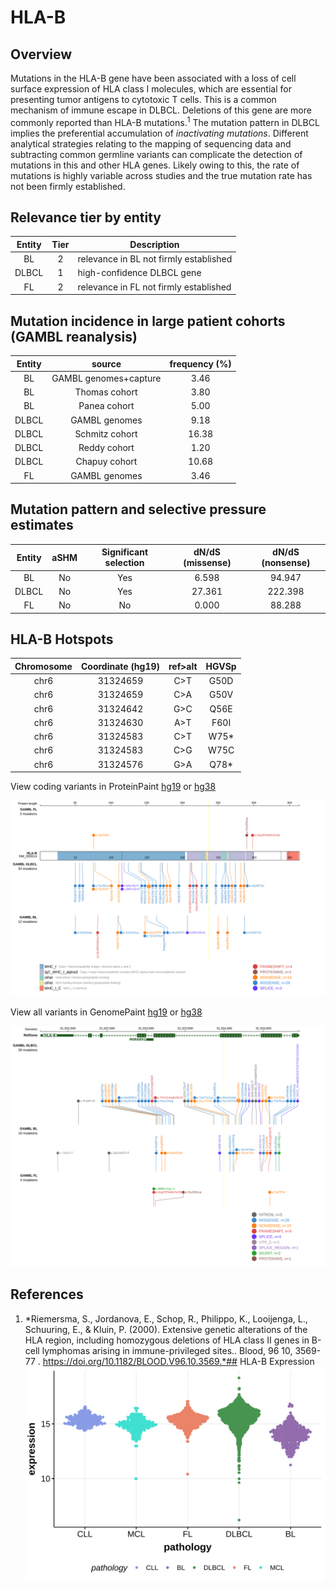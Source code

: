 # HLA-B
## Overview
Mutations in the HLA-B gene have been associated with a loss of cell surface expression of HLA class I molecules, which are essential for presenting tumor antigens to cytotoxic T cells. This is a common mechanism of immune escape in DLBCL. Deletions of this gene are more commonly reported than HLA-B mutations.<sup>1</sup> The mutation pattern in DLBCL implies the preferential accumulation of *inactivating mutations*. Different analytical strategies relating to the mapping of sequencing data and subtracting common germline variants can complicate the detection of mutations in this and other HLA genes. Likely owing to this, the rate of mutations is highly variable across studies and the true mutation rate has not been firmly established. 

## Relevance tier by entity

|Entity|Tier|Description                           |
|:------:|:----:|--------------------------------------|
|BL    |2   |relevance in BL not firmly established|
|DLBCL |1   |high-confidence DLBCL gene            |
|FL    |2   |relevance in FL not firmly established|

## Mutation incidence in large patient cohorts (GAMBL reanalysis)

|Entity|source               |frequency (%)|
|:------:|:---------------------:|:-------------:|
|BL    |GAMBL genomes+capture| 3.46        |
|BL    |Thomas cohort        | 3.80        |
|BL    |Panea cohort         | 5.00        |
|DLBCL |GAMBL genomes        | 9.18        |
|DLBCL |Schmitz cohort       |16.38        |
|DLBCL |Reddy cohort         | 1.20        |
|DLBCL |Chapuy cohort        |10.68        |
|FL    |GAMBL genomes        | 3.46        |

## Mutation pattern and selective pressure estimates

|Entity|aSHM|Significant selection|dN/dS (missense)|dN/dS (nonsense)|
|:------:|:----:|:---------------------:|:----------------:|:----------------:|
|BL    |No  |Yes                  | 6.598          | 94.947         |
|DLBCL |No  |Yes                  |27.361          |222.398         |
|FL    |No  |No                   | 0.000          | 88.288         |




 ## HLA-B Hotspots

| Chromosome |Coordinate (hg19) | ref>alt | HGVSp | 
 | :---:| :---: | :--: | :---: |
| chr6 | 31324659 | C>T | G50D |
| chr6 | 31324659 | C>A | G50V |
| chr6 | 31324642 | G>C | Q56E |
| chr6 | 31324630 | A>T | F60I |
| chr6 | 31324583 | C>T | W75* |
| chr6 | 31324583 | C>G | W75C |
| chr6 | 31324576 | G>A | Q78* |

View coding variants in ProteinPaint [hg19](https://morinlab.github.io/LLMPP/GAMBL/HLA-B_protein.html)  or [hg38](https://morinlab.github.io/LLMPP/GAMBL/HLA-B_protein_hg38.html)

![image](images/proteinpaint/HLA-B_NM_005514.svg)

View all variants in GenomePaint [hg19](https://morinlab.github.io/LLMPP/GAMBL/HLA-B.html)  or [hg38](https://morinlab.github.io/LLMPP/GAMBL/HLA-B_hg38.html)

![image](images/proteinpaint/HLA-B.svg)

## References
1. *Riemersma, S., Jordanova, E., Schop, R., Philippo, K., Looijenga, L., Schuuring, E., & Kluin, P. (2000). Extensive genetic alterations of the HLA region, including homozygous deletions of HLA class II genes in B-cell lymphomas arising in immune-privileged sites.. Blood, 96 10, 3569-77 . https://doi.org/10.1182/BLOOD.V96.10.3569.*## HLA-B Expression
![image](images/gene_expression/HLA-B_by_pathology.svg)
